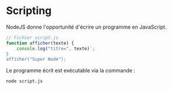# Scripting

NodeJS donne l'opportunité d'écrire un programme en JavaScript.

```js
// Fichier script.js
function afficher(texte) {
	console.log("titre=", texte)`;
}
afficher("Super Node");
```

Le programme écrit est exécutable via la commande :

```bash
node script.js
```